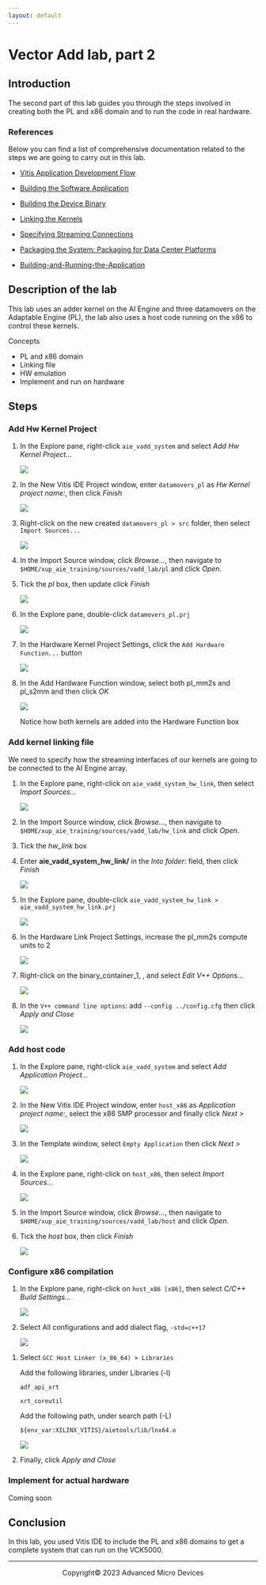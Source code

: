 ```yaml
---
layout: default
---
```


# Vector Add lab, part 2

## Introduction

The second part of this lab guides you through the steps involved in creating both the PL and x86 domain and to run the code in real hardware.

### References

Below you can find a list of comprehensive documentation related to the steps we are going to carry out in this lab.

* [Vitis Application Development Flow](https://docs.xilinx.com/r/en-US/ug1393-vitis-application-acceleration/Vitis-Application-Development-Flow)

* [Building the Software Application](https://docs.xilinx.com/r/en-US/ug1393-vitis-application-acceleration/Building-the-Software-Application)

* [Building the Device Binary](https://docs.xilinx.com/r/en-US/ug1393-vitis-application-acceleration/Building-the-Device-Binary)

* [Linking the Kernels](https://docs.xilinx.com/r/en-US/ug1393-vitis-application-acceleration/Linking-the-Kernels)

* [Specifying Streaming Connections](https://docs.xilinx.com/r/en-US/ug1393-vitis-application-acceleration/Specifying-Streaming-Connections)

* [Packaging the System: Packaging for Data Center Platforms](https://docs.xilinx.com/r/en-US/ug1393-vitis-application-acceleration/Packaging-for-Data-Center-Platforms)

* [Building-and-Running-the-Application](https://docs.xilinx.com/r/en-US/ug1393-vitis-application-acceleration/Building-and-Running-the-Application)

## Description of the lab

This lab uses an adder kernel on the AI Engine and three datamovers on the Adaptable Engine (PL), the lab also uses a host code running on the x86 to control these kernels.

Concepts

- PL and x86 domain
- Linking file
- HW emulation
- Implement and run on hardware

## Steps

### Add Hw Kernel Project

1. In the Explore pane, right-click `aie_vadd_system` and select *Add Hw Kernel Project...*

   ![](images/vadd_lab/add_hw_kernel_project.png)

1. In the New Vitis IDE Project window, enter `datamovers_pl` as *Hw Kernel project name:*, then click *Finish*

   ![](images/vadd_lab/hw_kernel_project_name.png)

1. Right-click on the new created `datamovers_pl > src` folder, then select `Import Sources...`

   ![](images/vadd_lab/pl_domain_import_sources.png)

1. In the Import Source window, click *Browse...*, then navigate to `$HOME/xup_aie_training/sources/vadd_lab/pl` and click *Open*.

1. Tick the *pl* box, then update click *Finish*

   ![](images/vadd_lab/pl_domain_import_sources_window.png)

1. In the Explore pane, double-click `datamovers_pl.prj`

   ![](images/vadd_lab/datamovers_pl_prj.png)

1. In the Hardware Kernel Project Settings, click the `Add Hardware Function...` button

   ![](images/vadd_lab/pl_domain_add_hw_functions_window.png)

1. In the Add Hardware Function window, select both pl_mm2s and pl_s2mm and then click *OK*

   ![](images/vadd_lab/pl_domain_add_hw_functions.png)

   Notice how both kernels are added into the Hardware Function box

### Add kernel linking file

We need to specify how the streaming interfaces of our kernels are going to be connected to the AI Engine array.

1. In the Explore pane, right-click on `aie_vadd_system_hw_link`, then select *Import Sources...*

   ![](images/vadd_lab/link_domain_import_src.png)

1. In the Import Source window, click *Browse...*, then navigate to `$HOME/xup_aie_training/sources/vadd_lab/hw_link` and click *Open*.

1. Tick the *hw_link* box

1. Enter **aie_vadd_system_hw_link/** in the *Into folder:* field, then click *Finish*

   ![](images/vadd_lab/link_domain_import_src_window.png)

1. In the Explore pane, double-click `aie_vadd_system_hw_link > aie_vadd_system_hw_link.prj`

   ![](images/vadd_lab/link_domain_hw_link_prj.png)

1. In the Hardware Link Project Settings, increase the pl_mm2s compute units to 2

   ![](images/vadd_lab/hardware_link_project_settings.png)

1. Right-click on the binary_container_1, , and select *Edit V++ Options...*

   ![](images/vadd_lab/hardware_link_edit_vpp_settings.png)

1. In the `V++ command line options`: add `--config ../config.cfg` then click *Apply and Close*

   ![](images/vadd_lab/hardware_link_binary_container_settings.png)

### Add host code

1. In the Explore pane, right-click `aie_vadd_system` and select *Add Application Project...*

   ![](images/vadd_lab/add_hw_application_project.png)

1. In the New Vitis IDE Project window, enter `host_x86` as *Application project name:*, select the x86 SMP processor and finally click *Next >*

   ![](images/vadd_lab/host_application_project_name.png)

1. In the Template window, select `Empty Application` then click *Next >*

   ![](images/vadd_lab/host_application_template.png)

1. In the Explore pane, right-click on `host_x86`, then select *Import Sources...*

   ![](images/vadd_lab/host_domain_import_src.png)

1. In the Import Source window, click *Browse...*, then navigate to `$HOME/xup_aie_training/sources/vadd_lab/host` and click *Open*.

1. Tick the *host* box, then click *Finish*

   ![](images/vadd_lab/host_domain_import_src_window.png)

### Configure x86 compilation

<!-- Based on the lab System Design Flow, AIE course 2. 
Steps on adding the host application, page 30 onwards
-->

1. In the Explore pane, right-click on `host_x86 [x86]`, then select *C/C++ Build Settings...*

   ![](images/vadd_lab/host_domain_cpp_settings.png)

1. Select All configurations and add dialect flag, `-std=c++17`

   ![](images/vadd_lab/host_domain_cpp_settings_dialect_flags.png)

<!--
1. Select `GCC Host Compiler (x_86_64) > Includes`, click `Add..`

   Add the `${env_var:XILINX_VITIS}/aietools/include/`

   ![](images/vadd_lab/host_domain_cpp_settings_compiler_include_all_paths.png)
-->
1. Select `GCC Host Linker (x_86_64) > Libraries`

   Add the following libraries, under Libraries (-l)

   `adf_api_xrt`

   `xrt_coreutil`

   Add the following path, under search path (-L)

   `${env_var:XILINX_VITIS}/aietools/lib/lnx64.o`

   ![](images/vadd_lab/host_domain_cpp_settings_linker_libs.png)

1. Finally, click *Apply and Close*

<!--
### Compile and run project

In this section, we are going to run hardware emulation for the entire system

1. In the Explore pane, double-click on `aie_vadd_system.sprj`

   ![](images/vadd_lab/system_project_settings.png)

1. In the System Project Settings, add the following line to the packaging options

   `--package.boot_mode=ospi`

   Also, make sure Emulation-HW is the active build configuration

   ![](images/vadd_lab/system_package_options.png)

1. Note, Emulation-HW build fails, build for actual hardware instead

   ```console
   ERROR: [v++ 60-2351] Option 'package.sd_file' is valid only when 'package.boot_mode' option is specified as 'sd'
   ERROR: [v++ 60-702] Failed to finish packaging
   ```

1. In the Explore pane, right-click on the `aie_vadd_system` then select *Build Project*

   ![](images/vadd_lab/system_build_system.png)

   This process takes around 45 minutes.
-->

### Implement for actual hardware

Coming soon

<!--

In this section, we are going to run the vector add in actual hardware

1. In the Explore pane, double-click on `aie_vadd_system.sprj`

   ![](images/vadd_lab/system_project_settings.png)

1. Select Hardware as the active build configuration

1. In the Explore pane, right-click on the `aie_vadd_system` then select *Build Project*

   ![](images/vadd_lab/system_build_system.png)

   This process takes around 80 minutes.

-->
## Conclusion

In this lab, you used Vitis IDE to include the PL and x86 domains to get a complete system that can run on the VCK5000.

---------------------------------------
<p align="center">Copyright&copy; 2023 Advanced Micro Devices</p>
